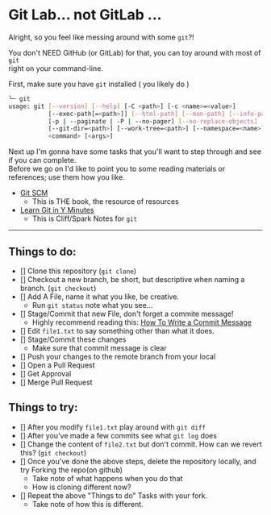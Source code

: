 # Git Lab... not GitLab ...

Alright, so you feel like messing around with some `git`?! 

You don't NEED GitHub (or GitLab) for that, you can toy around with most of `git`  
right on your command-line.

First, make sure you have `git` installed ( you likely do )

```bash
╰─ git
usage: git [--version] [--help] [-C <path>] [-c <name>=<value>]
           [--exec-path[=<path>]] [--html-path] [--man-path] [--info-path]
           [-p | --paginate | -P | --no-pager] [--no-replace-objects] [--bare]
           [--git-dir=<path>] [--work-tree=<path>] [--namespace=<name>]
           <command> [<args>]
```

Next up I'm gonna have some tasks that you'll want to step through and see if you can complete.  
Before we go on I'd like to point you to some reading materials or references; use them how you like.

* [Git SCM](https://git-scm.com/book/en/v2)
  * This is THE book, the resource of resources
* [Learn Git in Y Minutes](https://learnxinyminutes.com/docs/git/)
  * This is Cliff/Spark Notes for `git`

----

## Things to do:

- [] Clone this repository (`git clone`)
- [] Checkout a new branch, be short, but descriptive when naming a branch. (`git checkout`)
- [] Add A File, name it what you like, be creative.
  - Run `git status` note what you see...
- [] Stage/Commit that new File, don't forget a commite message!
  - Highly recommend reading this: [How To Write a Commit Message](https://chris.beams.io/posts/git-commit/)
- [] Edit `file1.txt` to say something other than what it does.
- [] Stage/Commit these changes
  - Make sure that commit message is clear
- [] Push your changes to the remote branch from your local
- [] Open a Pull Request
- [] Get Approval
- [] Merge Pull Request

## Things to try:

- [] After you modify `file1.txt` play around with `git diff`
- [] After you've made a few commits see what `git log` does
- [] Change the content of `file2.txt` but don't commit.  How can we revert this? (`git checkout`)
- [] Once you've done the above steps, delete the repository locally, and try Forking the repo(on github)
  - Take note of what happens when you do that
  - How is cloning different now? 
- [] Repeat the above "Things to do" Tasks with your fork.
  - Take note of how this is different.
